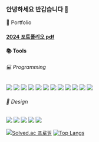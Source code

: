 ### 안녕하세요 반갑습니다 👋

💾 Portfolio
#### <a href="Portfolio_23.pdf" target="_blank">2024 포트폴리오 pdf</a>

#### 📚 Tools
###### 💻 Programming
<a href="..." target="_blank"><img src="https://img.shields.io/badge/react-61DAFB?style=flat&logo=react&logoColor=ffffff"/></a>
<a href="..." target="_blank"><img src="https://img.shields.io/badge/typescript-3178C6?style=flat&logo=typescript&logoColor=ffffff"/></a>
<a href="..." target="_blank"><img src="https://img.shields.io/badge/javascript-F7DF1E?style=flat&logo=javascript&logoColor=ffffff"/></a>
<a href="..." target="_blank"><img src="https://img.shields.io/badge/python-3776AB?style=flat&logo=python&logoColor=ffffff"/></a>
<a href="..." target="_blank"><img src="https://img.shields.io/badge/html-E34F26?style=flat&logo=html5&logoColor=ffffff"/></a>
<a href="..." target="_blank"><img src="https://img.shields.io/badge/css-1572B6?style=flat&logo=css3&logoColor=ffffff"/></a>
<a href="..." target="_blank"><img src="https://img.shields.io/badge/storybook-FF4785?style=flat&logo=storybook&logoColor=ffffff"/></a>
<a href="..." target="_blank"><img src="https://img.shields.io/badge/styled components-DB7093?style=flat&logo=styledcomponents&logoColor=ffffff"/></a>
<a href="..." target="_blank"><img src="https://img.shields.io/badge/sass-CC6699?style=flat&logo=sass&logoColor=ffffff"/></a>
<a href="..." target="_blank"><img src="https://img.shields.io/badge/next.js-000000?style=flat&logo=nextdotjs&logoColor=ffffff"/></a>
<a href="..." target="_blank"><img src="https://img.shields.io/badge/vue.js-4FC08D?style=flat&logo=vuedotjs&logoColor=ffffff"/></a>
<a href="..." target="_blank"><img src="https://img.shields.io/badge/sqlite-003B57?style=flat&logo=sqlite&logoColor=ffffff"/></a>


###### 🎨 Design
<a href="..." target="_blank"><img src="https://img.shields.io/badge/figma-F24E1E?style=flat&logo=figma&logoColor=000000"/></a>
<a href="..." target="_blank"><img src="https://img.shields.io/badge/illustrator-FF9A00?style=flat&logo=adobeillustrator&logoColor=000000"/></a>
<a href="..." target="_blank"><img src="https://img.shields.io/badge/photoshop-31A8FF?style=flat&logo=adobephotoshop&logoColor=000000"/></a>
<a href="..." target="_blank"><img src="https://img.shields.io/badge/aftereffects-9999FF?style=flat&logo=adobeaftereffects&logoColor=000000"/></a>
<a href="..." target="_blank"><img src="https://img.shields.io/badge/cinema4d-011A6A?style=flat&logo=cinema4d&logoColor=ffffff"/></a>

[![Solved.ac 프로필](http://mazassumnida.wtf/api/v2/generate_badge?boj=twoju)](https://solved.ac/twoju)
[![Top Langs](https://github-readme-stats.vercel.app/api/top-langs/?username=twoju&langs_count=6&layout=compact)](https://github.com/twoju/github-readme-stats)

<!--
**twoju/twoju** is a ✨ _special_ ✨ repository because its `README.md` (this file) appears on your GitHub profile.

Here are some ideas to get you started:

- 🔭 I’m currently working on ...
- 🌱 I’m currently learning ...
- 👯 I’m looking to collaborate on ...
- 🤔 I’m looking for help with ...
- 💬 Ask me about ...
- 📫 How to reach me: ...
- 😄 Pronouns: ...
- ⚡ Fun fact: ...
-->
